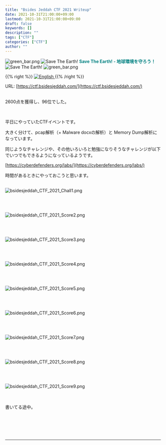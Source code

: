 ```yaml
---
title: "Bsides Jeddah CTF 2021 Writeup"
date: 2021-10-31T21:00:00+09:00
lastmod: 2021-10-31T21:00:00+09:00
draft: false
keywords: []
description: ""
tags: ["CTF"]
categories: ["CTF"]
author: ""
---
```

<img src="https://captureamerica.github.io/writeups/img/green_bar.png" alt="green_bar.png">
<img src="https://captureamerica.github.io/writeups/img/10_Nature_Themed_Icons_Cute_Earth_Icon.png" alt="Save The Earth!"> <b><font color="teal">Save The Earth! - 地球環境を守ろう！</font></b> <img src="https://captureamerica.github.io/writeups/img/10_Nature_Themed_Icons_Cute_Earth_Icon.png" alt="Save The Earth!">
<img src="https://captureamerica.github.io/writeups/img/green_bar.png" alt="green_bar.png">

{{% right %}}
<a href="https://translate.google.com/translate?hl=en&sl=ja&tl=en&u=https%3A%2F%2Fcaptureamerica.github.io%2Fwriteups%2Fpost%2Fbsidesjeddah_ctf_2021%2F">
<img src="https://captureamerica.github.io/writeups/img/En.png" alt="English">
</a>
{{% /right %}}

URL: [https://ctf.bsidesjeddah.com/](https://ctf.bsidesjeddah.com/)
<br /><br />

2600点を獲得し、96位でした。

<br />

平日にやっていたCTFイベントです。

大きく分けて、pcap解析（+ Malware docxの解析）と Memory Dump解析になっています。

同じようなチャレンジや、その他いろいろと勉強になりそうなチャレンジが以下でいつでもできるようになっているようです。

[https://cyberdefenders.org/labs/](https://cyberdefenders.org/labs/)

時間があるときにやっておこうと思います。

<br>

<img src="https://captureamerica.github.io/writeups/img/bsidesjeddah_CTF_2021_Chall1.png" alt="bsidesjeddah_CTF_2021_Chall1.png">

<br><br>

<img src="https://captureamerica.github.io/writeups/img/bsidesjeddah_CTF_2021_Score2.png" alt="bsidesjeddah_CTF_2021_Score2.png">

<br><br>

<img src="https://captureamerica.github.io/writeups/img/bsidesjeddah_CTF_2021_Score3.png" alt="bsidesjeddah_CTF_2021_Score3.png">

<br><br>

<img src="https://captureamerica.github.io/writeups/img/bsidesjeddah_CTF_2021_Score4.png" alt="bsidesjeddah_CTF_2021_Score4.png">

<br><br>

<img src="https://captureamerica.github.io/writeups/img/bsidesjeddah_CTF_2021_Score5.png" alt="bsidesjeddah_CTF_2021_Score5.png">

<br><br>

<img src="https://captureamerica.github.io/writeups/img/bsidesjeddah_CTF_2021_Score6.png" alt="bsidesjeddah_CTF_2021_Score6.png">

<br><br>

<img src="https://captureamerica.github.io/writeups/img/bsidesjeddah_CTF_2021_Score7.png" alt="bsidesjeddah_CTF_2021_Score7.png">

<br><br>

<img src="https://captureamerica.github.io/writeups/img/bsidesjeddah_CTF_2021_Score8.png" alt="bsidesjeddah_CTF_2021_Score8.png">

<br><br>

<img src="https://captureamerica.github.io/writeups/img/bsidesjeddah_CTF_2021_Score9.png" alt="bsidesjeddah_CTF_2021_Score9.png">


<br><br>
書いてる途中。


<br /><br />
<br /><br />
- - -
<br /><br />
<br /><br />
